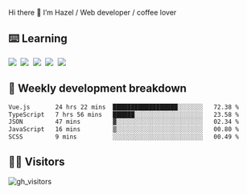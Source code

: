 
Hi there 👋 I’m Hazel / Web developer / coffee lover

## ⌨️ Learning

<samp>
 <a href="https://github.com/vuejs/core"><img src="https://api.iconify.design/logos:vue.svg" /></a>
  <a href="https://github.com/vuejs/core"><img src="https://api.iconify.design/logos:react.svg" /></a>
  <a href="https://github.com/vitejs/vite"><img src="https://api.iconify.design/logos:vitejs.svg" /></a>
  <a href="https://github.com/microsoft/TypeScript"><img src="https://api.iconify.design/logos:typescript-icon.svg" /></a> 
  <a href="https://github.com/unocss/unocss"><img src="https://api.iconify.design/logos:unocss.svg" /></a>
  

</samp>


## 🦀 Weekly development breakdown

<!--START_SECTION:waka-->

```txt
Vue.js       24 hrs 22 mins  ██████████████████░░░░░░░   72.38 %
TypeScript   7 hrs 56 mins   ██████░░░░░░░░░░░░░░░░░░░   23.58 %
JSON         47 mins         ▓░░░░░░░░░░░░░░░░░░░░░░░░   02.34 %
JavaScript   16 mins         ▒░░░░░░░░░░░░░░░░░░░░░░░░   00.80 %
SCSS         9 mins          ░░░░░░░░░░░░░░░░░░░░░░░░░   00.49 %
```

<!--END_SECTION:waka-->
## 👬🏻 Visitors

![gh_visitors](https://profile-counter.glitch.me/Hazel-Lin/count.svg)


